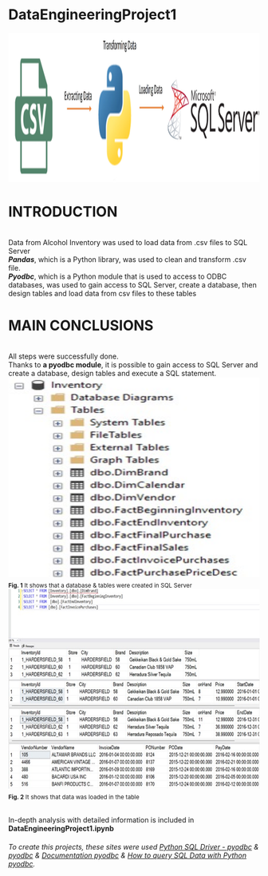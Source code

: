 # DataEngineeringProject1
<img src="https://github.com/Longwinter93/DataEngineeringProjects/blob/main/DataEngineeringProject1/Architecture.jpg" width="1000" height="300">

# INTRODUCTION
<br>Data from Alcohol Inventory was used to load data from .csv files to SQL Server
<br>***Pandas***, which is a Python library, was used to clean and transform .csv file.<br> ***Pyodbc***, which is a Python module that is used to access to ODBC databases, was used to gain access to SQL Server, create a database, then design tables and load data from csv files to these tables

# MAIN CONCLUSIONS
<br> All steps were successfully done. <br>Thanks to **a pyodbc module**, it is possible to gain access to SQL Server and create a database, design tables and execute a SQL statement.
<br><img src="https://github.com/Longwinter93/DataEngineeringProjects/blob/main/DataEngineeringProject1/InventoryDataBase.jpg" width="600" height="400">
<br><sub>**Fig. 1** It shows that a database & tables were created in SQL Server</sub>
<br><img src="https://github.com/Longwinter93/DataEngineeringProjects/blob/main/DataEngineeringProject1/TablesAndData.jpg" width="600" height="400">
<br><sub>**Fig. 2** It shows that data was loaded in the table</sub>



<br>In-depth analysis with detailed information is included in **DataEngineeringProject1.ipynb**



###### To create this projects, these sites were used [Python SQL Driver - pyodbc](https://learn.microsoft.com/pl-pl/sql/connect/python/pyodbc/python-sql-driver-pyodbc?view=sql-server-ver16) & [pyodbc](https://pypi.org/project/pyodbc/) & [Documentation pyodbc](https://github.com/mkleehammer/pyodbc/wiki) & [How to query SQL Data with Python pyodbc](https://www.mssqltips.com/sqlservertip/7293/pyodbc-open-source-access-odbc-databases/).
